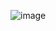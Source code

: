 ![image](https://github.com/Indupriya232002/todoapp/assets/106248185/a7eec8dc-4d4f-4af3-853f-bae54cc7919b)
